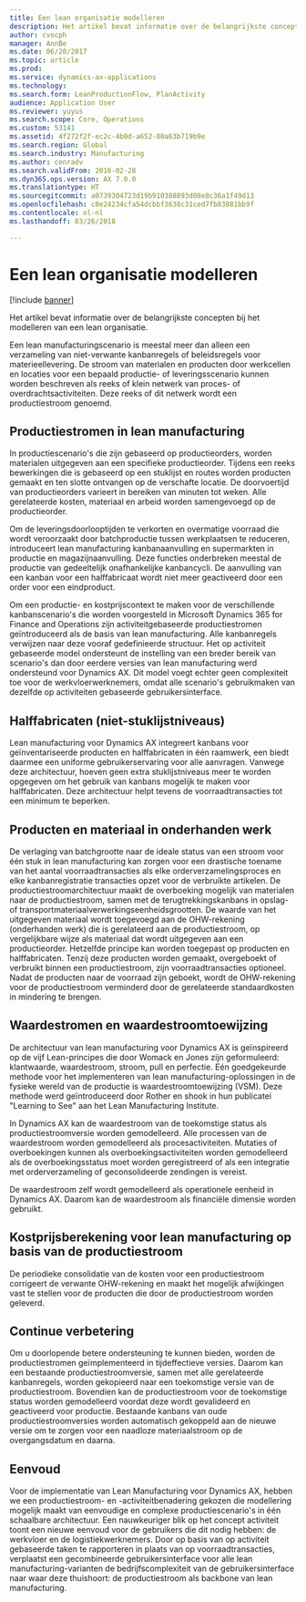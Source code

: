 ```yaml
---
title: Een lean organisatie modelleren
description: Het artikel bevat informatie over de belangrijkste concepten bij het modelleren van een lean organisatie.
author: cvocph
manager: AnnBe
ms.date: 06/20/2017
ms.topic: article
ms.prod: 
ms.service: dynamics-ax-applications
ms.technology: 
ms.search.form: LeanProductionFlow, PlanActivity
audience: Application User
ms.reviewer: yuyus
ms.search.scope: Core, Operations
ms.custom: 53141
ms.assetid: 4f272f2f-ec2c-4b0d-a652-00a63b719b9e
ms.search.region: Global
ms.search.industry: Manufacturing
ms.author: conradv
ms.search.validFrom: 2016-02-28
ms.dyn365.ops.version: AX 7.0.0
ms.translationtype: HT
ms.sourcegitcommit: a0739304723d19b910388893d08e8c36a1f49d13
ms.openlocfilehash: c8e24234cfa54dcbbf3638c31ced7fb83881bb9f
ms.contentlocale: nl-nl
ms.lasthandoff: 03/26/2018

---
```


# <a name="modeling-a-lean-organization"></a>Een lean organisatie modelleren

[!include [banner](../includes/banner.md)]

Het artikel bevat informatie over de belangrijkste concepten bij het modelleren van een lean organisatie. 

Een lean manufacturingscenario is meestal meer dan alleen een verzameling van niet-verwante kanbanregels of beleidsregels voor materieellevering. De stroom van materialen en producten door werkcellen en locaties voor een bepaald productie- of leveringsscenario kunnen worden beschreven als reeks of klein netwerk van proces- of overdrachtsactiviteiten. Deze reeks of dit netwerk wordt een productiestroom genoemd.

## <a name="production-flows-in-lean-manufacturing"></a>Productiestromen in lean manufacturing
In productiescenario's die zijn gebaseerd op productieorders, worden materialen uitgegeven aan een specifieke productieorder. Tijdens een reeks bewerkingen die is gebaseerd op een stuklijst en routes worden producten gemaakt en ten slotte ontvangen op de verschafte locatie. De doorvoertijd van productieorders varieert in bereiken van minuten tot weken. Alle gerelateerde kosten, materiaal en arbeid worden samengevoegd op de productieorder. 

Om de leveringsdoorlooptijden te verkorten en overmatige voorraad die wordt veroorzaakt door batchproductie tussen werkplaatsen te reduceren, introduceert lean manufacturing kanbanaanvulling en supermarkten in productie en magazijnaanvulling. Deze functies onderbreken meestal de productie van gedeeltelijk onafhankelijke kanbancycli. De aanvulling van een kanban voor een halffabricaat wordt niet meer geactiveerd door een order voor een eindproduct. 

Om een productie- en kostprijscontext te maken voor de verschillende kanbanscenario's die worden voorgesteld in Microsoft Dynamics 365 for Finance and Operations zijn activiteitgebaseerde productiestromen geïntroduceerd als de basis van lean manufacturing. Alle kanbanregels verwijzen naar deze vooraf gedefinieerde structuur. Het op activiteit gebaseerde model ondersteunt de instelling van een breder bereik van scenario's dan door eerdere versies van lean manufacturing werd ondersteund voor Dynamics AX. Dit model voegt echter geen complexiteit toe voor de werkvloerwerknemers, omdat alle scenario's gebruikmaken van dezelfde op activiteiten gebaseerde gebruikersinterface.

## <a name="semi-finished-products-non-bom-levels"></a>Halffabricaten (niet-stuklijstniveaus)
Lean manufacturing voor Dynamics AX integreert kanbans voor geïnventariseerde producten en halffabricaten in één raamwerk, een biedt daarmee een uniforme gebruikerservaring voor alle aanvragen. Vanwege deze architectuur, hoeven geen extra stuklijstniveaus meer te worden opgegeven om het gebruik van kanbans mogelijk te maken voor halffabricaten. Deze architectuur helpt tevens de voorraadtransacties tot een minimum te beperken.

## <a name="products-and-material-in-work-in-progress"></a>Producten en materiaal in onderhanden werk
De verlaging van batchgrootte naar de ideale status van een stroom voor één stuk in lean manufacturing kan zorgen voor een drastische toename van het aantal voorraadtransacties als elke orderverzamelingsproces en elke kanbanregistratie transacties opzet voor de verbruikte artikelen. De productiestroomarchitectuur maakt de overboeking mogelijk van materialen naar de productiestroom, samen met de terugtrekkingskanbans in opslag- of transportmateriaalverwerkingseenheidsgrootten. De waarde van het uitgegeven materiaal wordt toegevoegd aan de OHW-rekening (onderhanden werk) die is gerelateerd aan de productiestroom, op vergelijkbare wijze als materiaal dat wordt uitgegeven aan een productieorder. Hetzelfde principe kan worden toegepast op producten en halffabricaten. Tenzij deze producten worden gemaakt, overgeboekt of verbruikt binnen een productiestroom, zijn voorraadtransacties optioneel. Nadat de producten naar de voorraad zijn geboekt, wordt de OHW-rekening voor de productiestroom verminderd door de gerelateerde standaardkosten in mindering te brengen.

## <a name="value-streams-and-value-stream-mapping"></a>Waardestromen en waardestroomtoewijzing
De architectuur van lean manufacturing voor Dynamics AX is geïnspireerd op de vijf Lean-principes die door Womack en Jones zijn geformuleerd: klantwaarde, waardestroom, stroom, pull en perfectie. Eén goedgekeurde methode voor het implementeren van lean manufacturing-oplossingen in de fysieke wereld van de productie is waardestroomtoewijzing (VSM). Deze methode werd geïntroduceerd door Rother en shook in hun publicatei "Learning to See" aan het Lean Manufacturing Institute. 

In Dynamics AX kan de waardestroom van de toekomstige status als productiestroomversie worden gemodelleerd. Alle processen van de waardestroom worden gemodelleerd als procesactiviteiten. Mutaties of overboekingen kunnen als overboekingsactiviteiten worden gemodelleerd als de overboekingsstatus moet worden geregistreerd of als een integratie met orderverzameling of geconsolideerde zendingen is vereist. 

De waardestroom zelf wordt gemodelleerd als operationele eenheid in Dynamics AX. Daarom kan de waardestroom als financiële dimensie worden gebruikt.

## <a name="costing-for-lean-manufacturing-based-on-the-production-flow"></a>Kostprijsberekening voor lean manufacturing op basis van de productiestroom
De periodieke consolidatie van de kosten voor een productiestroom corrigeert de verwante OHW-rekening en maakt het mogelijk afwijkingen vast te stellen voor de producten die door de productiestroom worden geleverd.

## <a name="continuous-improvement"></a>Continue verbetering
Om u doorlopende betere ondersteuning te kunnen bieden, worden de productiestromen geïmplementeerd in tijdeffectieve versies. Daarom kan een bestaande productiestroomversie, samen met alle gerelateerde kanbanregels, worden gekopieerd naar een toekomstige versie van de productiestroom. Bovendien kan de productiestroom voor de toekomstige status worden gemodelleerd voordat deze wordt gevalideerd en geactiveerd voor productie. Bestaande kanbans van oude productiestroomversies worden automatisch gekoppeld aan de nieuwe versie om te zorgen voor een naadloze materiaalstroom op de overgangsdatum en daarna.

## <a name="simplicity"></a>Eenvoud
Voor de implementatie van Lean Manufacturing voor Dynamics AX, hebben we een productiestroom- en -activiteitbenadering gekozen die modellering mogelijk maakt van eenvoudige en complexe productiescenario's in één schaalbare architectuur. Een nauwkeuriger blik op het concept activiteit toont een nieuwe eenvoud voor de gebruikers die dit nodig hebben: de werkvloer en de logistiekwerknemers. Door op basis van op activiteit gebaseerde taken te rapporteren in plaats van op voorraadtransacties, verplaatst een gecombineerde gebruikersinterface voor alle lean manufacturing-varianten de bedrijfscomplexiteit van de gebruikersinterface naar waar deze thuishoort: de productiestroom als backbone van lean manufacturing.




